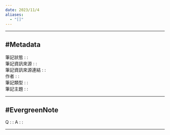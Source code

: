 ```yaml
---
date: 2023/11/4
aliases:
  - "[]"
---
```

---
#Metadata
---
筆記狀態 : : <br>
筆記資訊來源 : : <br>
筆記資訊來源連結 : : <br>
作者 : :<br>
筆記類型 : :<br>
筆記主題 : :<br>

---
#EvergreenNote
---
Q : :
A : :

---


